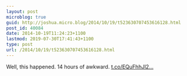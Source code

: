 ```yaml
---
layout: post
microblog: true
guid: http://joshua.micro.blog/2014/10/19/t523630707453616128.html
post_id: 40084
date: 2014-10-19T11:24:23+1100
lastmod: 2019-07-30T17:41:43+1100
type: post
url: /2014/10/19/t523630707453616128.html
---
```

Well, this happened. 14 hours of awkward. [t.co/EQuFhhJl2...](http://t.co/EQuFhhJl25)
